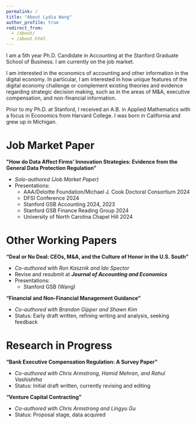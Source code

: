```yaml
---
permalink: /
title: "About Lydia Wang"
author_profile: true
redirect_from: 
  - /about/
  - /about.html
---
```


I am a 5th year Ph.D. Candidate in Accounting at the Stanford Graduate School of Business. I am currently on the job market.

I am interested in the economics of accounting and other information in the digital economy. In particular, I am interested in how unique features of the digital economy challenge or complement existing theories and evidence regarding strategic decision making, such as in the areas of M&A, executive compensation, and non-financial information.

Prior to my Ph.D. at Stanford, I received an A.B. in Applied Mathematics with a focus in Economics from Harvard College. I was born in California and grew up in Michigan.


Job Market Paper
======
**"How do Data Affect Firms’ Innovation Strategies: Evidence from the General Data Protection Regulation”**

*	_Solo-authored (Job Market Paper)_
*	Presentations:
    + AAA/Deloitte Foundation/Michael J. Cook Doctoral Consortium 2024
    + DFSI Conference 2024
    + Stanford GSB Accounting 2024, 2023
    + Stanford GSB Finance Reading Group 2024
    + University of North Carolina Chapel Hill 2024




Other Working Papers
======
**“Deal or No Deal: CEOs, M&A, and the Culture of Honor in the U.S. South”**

*	_Co-authored with Ron Kasznik and Ido Spector_
*	Revise and resubmit at _**Journal of Accounting and Economics**_
*	Presentations:
    + Stanford GSB (Wang)


**“Financial and Non-Financial Management Guidance”**
*	_Co-authored with Brandon Gipper and Shawn Kim_
*	Status: Early draft written, refining writing and analysis, seeking feedback




Research in Progress
======
**“Bank Executive Compensation Regulation: A Survey Paper”**
*	_Co-authored with Chris Armstrong, Hamid Mehran, and Rahul Vashishtha_
*	Status: Initial draft written, currently revising and editing


**“Venture Capital Contracting”**
*	_Co-authored with Chris Armstrong and Lingyu Gu_
*	Status: Proposal stage, data acquired



